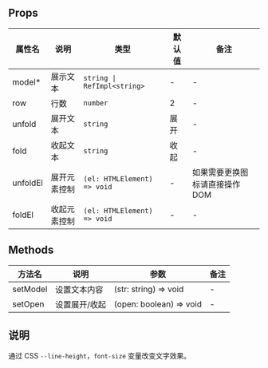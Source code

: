 
## Props

| 属性名 | 说明 | 类型 | 默认值 | 备注 |
| --- | --- | --- | --- | --- |
| model* | 展示文本 | `string \| RefImpl<string>` | - | - |
| row | 行数 | `number` | 2 | - |
| unfold | 展开文本 | `string` | 展开 | - |
| fold | 收起文本 | `string` | 收起 | - |
| unfoldEl | 展开元素控制 | `(el: HTMLElement) => void` | - | 如果需要更换图标请直接操作 DOM |
| foldEl | 收起元素控制 | `(el: HTMLElement) => void` | - | - |

## Methods

| 方法名 | 说明 | 参数 | 备注 |
| --- | --- | --- | --- |
| setModel | 设置文本内容 | (str: string) => void | - |
| setOpen | 设置展开/收起 | (open: boolean) => void | - |

## 说明

通过 CSS `--line-height`，`font-size` 变量改变文字效果。